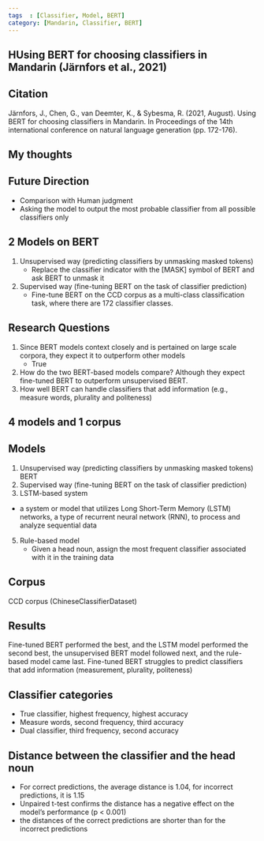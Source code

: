 ```yaml
---
tags  : [Classifier, Model, BERT]
category: [Mandarin, Classifier, BERT]
---
```

## HUsing BERT for choosing classifiers in Mandarin (Järnfors et al., 2021)

## Citation 
Järnfors, J., Chen, G., van Deemter, K., & Sybesma, R. (2021, August). Using BERT for choosing classifiers in Mandarin. In Proceedings of the 14th international conference on natural language generation (pp. 172-176).

## My thoughts

## Future Direction
- Comparison with Human judgment 
- Asking the model to output the most probable classifier from all possible classifiers only


## 2 Models on BERT

1. Unsupervised way (predicting classifiers by unmasking masked tokens)
    - Replace the classifier indicator <CL> with the [MASK] symbol of BERT and ask BERT to unmask it
2. Supervised way (fine-tuning BERT on the task of classifier prediction)
    - Fine-tune BERT on the CCD corpus as a multi-class classification task, where there are 172 classifier classes. 


## Research Questions 
1. Since BERT models context closely and is pertained on large scale corpora, they expect it to outperform other models
    - True
2. How do the two BERT-based models compare? Although they expect fine-tuned BERT to outperform unsupervised BERT.
3. How well BERT can handle classifiers that add information (e.g., measure words, plurality and politeness)


## 4 models and 1 corpus 

## Models
1. Unsupervised way (predicting classifiers by unmasking masked tokens) BERT
2. Supervised way (fine-tuning BERT on the task of classifier prediction)
3. LSTM-based system
  - a system or model that utilizes Long Short-Term Memory (LSTM) networks, a type of recurrent neural network (RNN), to process and analyze sequential data
5. Rule-based model
   - Given a head noun, assign the most frequent classifier associated with it in the training data

## Corpus
CCD corpus (ChineseClassifierDataset)

## Results
 
Fine-tuned BERT performed the best, and the LSTM model performed the second best, the unsupervised BERT model followed next, and the rule-based model came last. 
Fine-tuned BERT struggles to predict classifiers that add information (measurement, plurality, politeness)

## Classifier categories 
- True classifier, highest frequency, highest accuracy 
- Measure words, second frequency, third accuracy 
- Dual classifier, third frequency, second accuracy 

## Distance between the classifier and the head noun 
- For correct predictions, the average distance is 1.04, for incorrect predictions, it is 1.15
- Unpaired t-test confirms the distance has a negative effect on the model’s performance (p < 0.001)
- the distances of the correct predictions are shorter than for the incorrect predictions



